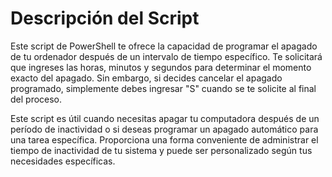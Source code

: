 # Descripción del Script

Este script de PowerShell te ofrece la capacidad de programar el apagado de tu ordenador después de un intervalo de tiempo específico. Te solicitará que ingreses las horas, minutos y segundos para determinar el momento exacto del apagado.
Sin embargo, si decides cancelar el apagado programado, simplemente debes ingresar "S" cuando se te solicite al final del proceso.

Este script es útil cuando necesitas apagar tu computadora después de un período de inactividad o si deseas programar un apagado automático para una tarea específica.
Proporciona una forma conveniente de administrar el tiempo de inactividad de tu sistema y puede ser personalizado según tus necesidades específicas.
